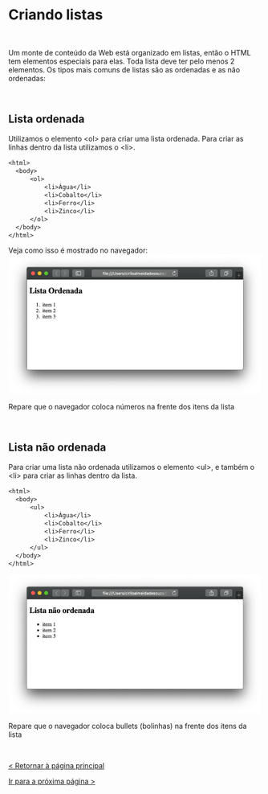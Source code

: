 # Criando listas 
  
  
&nbsp;
  
  
Um monte de conteúdo da Web está organizado em listas, então o HTML tem elementos especiais para elas. Toda lista deve ter pelo menos 2 elementos. Os tipos mais comuns de listas são as ordenadas e as não ordenadas:
  
  
&nbsp;
  
  
## Lista ordenada
Utilizamos o elemento \<ol\> para criar uma lista ordenada. Para criar as linhas dentro da lista utilizamos o \<li\>.
  
```
<html>
  <body>
      <ol>
          <li>Água</li>
          <li>Cobalto</li>
          <li>Ferro</li>
          <li>Zinco</li>
      </ol>
  </body>
</html>
```
   
  
Veja como isso é mostrado no navegador:
![Lista ordenada](imagens/lista_ordenada.png)
  
  
Repare que o navegador coloca números na frente dos itens da lista
  
  
&nbsp;
  
  
## Lista não ordenada
Para criar uma lista não ordenada utilizamos o elemento \<ul\>, e também o \<li\> para criar as linhas dentro da lista.

```
<html>
  <body>
      <ul>
          <li>Água</li>
          <li>Cobalto</li>
          <li>Ferro</li>
          <li>Zinco</li>
      </ul>
  </body>
</html>
```
  
  
![Lista_não_ordenada](imagens/lista_nao_ordenada.png)
  
  
Repare que o navegador coloca bullets (bolinhas) na frente dos itens da lista
   
  
&nbsp;
  
  
  
[< Retornar à página principal](../README.md)
  
  
[Ir para a próxima página >](6-Caixas-e-mais-caixas.md)
